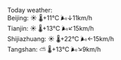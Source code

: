 Today weather:  
Beijing: ☀️   🌡️+11°C 🌬️↓11km/h  
Tianjin: ☀️   🌡️+13°C 🌬️↙15km/h  
Shijiazhuang: ☀️   🌡️+22°C 🌬️←15km/h  
Tangshan: ⛅️  🌡️+13°C 🌬️↘9km/h  

